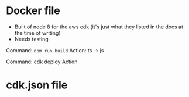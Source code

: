 # Docker file 
- Built of node 8 for the aws cdk (it's just what they listed in the docs at the time of writing)
- Needs testing 


Command: `npm run build`
Action: ts -> js 

Command: cdk deploy
Action 


# cdk.json file

